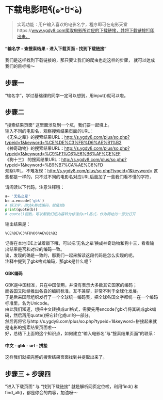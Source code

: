 # 下载电影吧٩̋(๑˃́ꇴ˂̀๑)
> 实现功能：用户输入喜欢的电影名字，程序即可在电影天堂https://www.ygdy8.com爬取电影所对应的下载链接，并将下载链接打印出来。

#### “输名字 - 查搜索结果 - 进入下载页面 - 找到下载链接”  
我们是这样找到下载链接的，那只要让我们的爬虫也走这样的步骤， 就可以达成我们的目标啦～  

## 步骤一
“输名字”，学过基础课的同学一定可以想到，用input()就可以啦。
## 步骤二
”搜索结果页面“ 这里面涉及到一个坑，我们要一起填上。  
输入不同的电影名，观察搜索结果页面的URL：  
《无名之辈》的搜索结果URL：http://s.ygdy8.com/plus/so.php?typeid=1&keyword=%CE%DE%C3%FB%D6%AE%B1%B2  
《神奇动物》的搜索结果URL：http://s.ygdy8.com/plus/so.php?typeid=1&keyword=%C9%F1%C6%E6%B6%AF%CE%EF  
《狗十三》 的搜索结果URL：http://s.ygdy8.com/plus/so.php?typeid=1&keyword=%B9%B7%CA%AE%C8%FD  
观察URL，不难发现：http://s.ygdy8.com/plus/so.php?typeid=1&keyword= 这些都是一样的，只不过不同的电影名对应URL后面加了一些我们看不懂的字符，  

请阅读以下代码，注意注释哦：  
```py
a= '无名之辈'
b= a.encode('gbk')
# 将汉字，用gbk格式编码，赋值给b
print(quote(b))
# quote()函数，可以帮我们把内容转为标准的url格式，作为网址的一部分打开
```
输出结果是：

```bash
%CE%DE%C3%FB%D6%AE%B1%B2
```
记得在本地IDE上试着敲下哦，可以把‘无名之辈’换成神奇动物和狗十三，看看输出结果是否和对应的编码一致。  
诶，发现的确是一致的，那我们一起来解读这段代码是怎么实现的呢。  
注释中提到了gbk格式编码，那gbk是什么呢？  
#### GBK编码  
GBK是中国标准，只在中国使用，并没有表示大多数其它国家的编码；  
而各国又陆续推出各自的编码标准，互不兼容，非常不利于全球化发展。  
于是后来国际组织发行了一个全球统一编码表，把全球各国文字都统一在一个编码标准里，名为Unicode。    
由此我们知道，想把中文转换成url格式，需要先用encode('gbk')将其转成gbk编码，然后再用quote()把它转化成url的一部分。  
然后再将它与http://s.ygdy8.com/plus/so.php?typeid=1&keyword=拼接起来就是电影的搜索结果页面啦～  
好，总结下上面的这个知识点，如何建立“输入电影名”与“搜索结果页面”的联系：  

#### 中文 - gbk - url - 拼接

这样我们就把完整的搜索结果页面找到并提取出来了。
## 步骤三 + 步骤四
”进入下载页面“ 与 “找到下载链接” 就是解析网页定位啦，利用find() 和 find_all()，都是你会的内容，加油呀～
